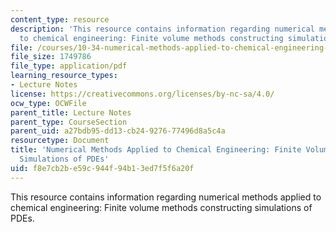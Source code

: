 ```yaml
---
content_type: resource
description: 'This resource contains information regarding numerical methods applied
  to chemical engineering: Finite volume methods constructing simulations of PDEs.'
file: /courses/10-34-numerical-methods-applied-to-chemical-engineering-fall-2015/f8e7cb2be59c944f94b13ed7f5f6a20f_MIT10_34F15_Lec25.pdf
file_size: 1749786
file_type: application/pdf
learning_resource_types:
- Lecture Notes
license: https://creativecommons.org/licenses/by-nc-sa/4.0/
ocw_type: OCWFile
parent_title: Lecture Notes
parent_type: CourseSection
parent_uid: a27bdb95-dd13-cb24-9276-77496d8a5c4a
resourcetype: Document
title: 'Numerical Methods Applied to Chemical Engineering: Finite Volume Methods Constructing
  Simulations of PDEs'
uid: f8e7cb2b-e59c-944f-94b1-3ed7f5f6a20f
---
```

This resource contains information regarding numerical methods applied to chemical engineering: Finite volume methods constructing simulations of PDEs.